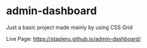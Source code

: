 # admin-dashboard

Just a basic project made mainly by using CSS Grid 

Live Page: https://stapleru.github.io/admin-dashboard/